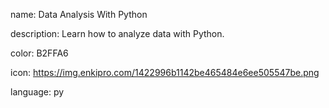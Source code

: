 name: Data Analysis With Python

description: Learn how to analyze data with Python.

color: B2FFA6

icon: https://img.enkipro.com/1422996b1142be465484e6ee505547be.png

language: py
